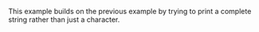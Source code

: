 This example builds on the previous example by trying to print a complete string rather than just a character.
